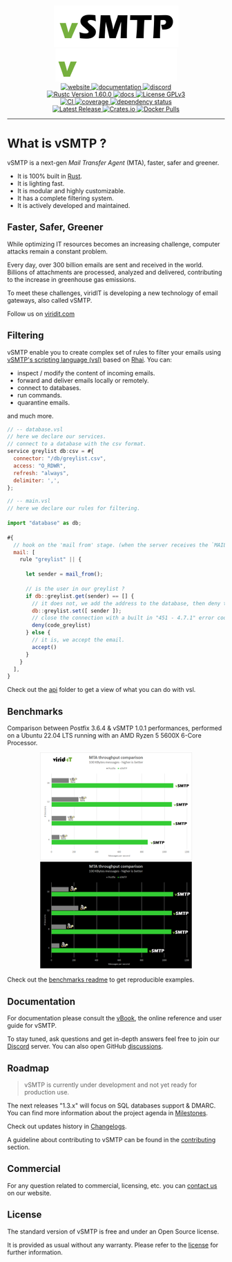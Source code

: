 <div align="center">
  <a href="https://www.viridit.com/#gh-light-mode-only">
    <img src="https://github.com/viridIT/vSMTP/blob/main/assets/vsmtp-black-nobckgrd.png"
      alt="vSMTP" />
  </a>
  <a href="https://www.viridit.com/#gh-dark-mode-only">
    <img src="https://github.com/viridIT/vSMTP/blob/main/assets/vsmtp-white-nobckgrd.png"
      alt="vSMTP" />
  </a>
</div>

<div align="center">
  <a href="https://www.viridit.com">
    <img src="https://img.shields.io/badge/visit-viridit.com-green?logo=internet"
      alt="website" />
  </a>
  <a href="https://vsmtp.rs">
    <img src="https://img.shields.io/badge/read-vsmtp.rs-yellowgreen"
      alt="documentation" />
  </a>
  <a href="https://discord.gg/N8JGBRBshf">
    <img src="https://img.shields.io/badge/join-discord-blue?logo=discord&color=blueviolet"
      alt="discord" />
  </a>
</div>

<div align="center">
  <a href="https://www.whatrustisit.com">
    <img src="https://img.shields.io/badge/rustc-1.60%2B-informational.svg?logo=rust"
      alt="Rustc Version 1.60.0" />
  </a>
  <a href="https://docs.rs/vsmtp">
    <img src="https://docs.rs/vsmtp/badge.svg"
      alt="docs" />
  </a>
  <a href="https://www.gnu.org/licenses/gpl-3.0">
    <img src="https://img.shields.io/github/license/viridIT/vSMTP?color=blue"
      alt="License GPLv3" />
  </a>
</div>

<div align="center">
  <a href="https://github.com/viridIT/vSMTP/actions/workflows/ci.yaml">
    <img src="https://github.com/viridIT/vSMTP/actions/workflows/ci.yaml/badge.svg"
      alt="CI" />
  </a>
  <a href="https://app.codecov.io/gh/viridIT/vSMTP">
    <img src="https://img.shields.io:/codecov/c/gh/viridIT/vSMTP?logo=codecov"
      alt="coverage" />
  </a>
  <a href="https://deps.rs/repo/github/viridIT/vSMTP">
    <img src="https://deps.rs/repo/github/viridIT/vSMTP/status.svg"
      alt="dependency status" />
  </a>
</div>

<div align="center">
  <a href="https://github.com/viridIT/vSMTP/releases">
    <img src="https://img.shields.io/github/v/release/viridIT/vSMTP?logo=github"
      alt="Latest Release">
  </a>
  <a href="https://crates.io/crates/vsmtp">
    <img src="https://img.shields.io/crates/v/vsmtp.svg"
      alt="Crates.io" />
  </a>
  <a href="https://hub.docker.com/repository/docker/viridit/vsmtp">
    <img src="https://img.shields.io/docker/pulls/viridit/vsmtp?logo=docker"
      alt="Docker Pulls" >
  </a>
</div>

---

# What is vSMTP ?

vSMTP is a next-gen *Mail Transfer Agent* (MTA), faster, safer and greener.

- It is 100% built in [Rust](https://www.rust-lang.org).
- It is lighting fast.
- It is modular and highly customizable.
- It has a complete filtering system.
- It is actively developed and maintained.

## Faster, Safer, Greener

While optimizing IT resources becomes an increasing challenge, computer attacks remain a constant problem.

Every day, over 300 billion emails are sent and received in the world. Billions of attachments are processed, analyzed and delivered, contributing to the increase in greenhouse gas emissions.

To meet these challenges, viridIT is developing a new technology of email gateways, also called vSMTP.

Follow us on [viridit.com](https://viridit.com)

## Filtering

vSMTP enable you to create complex set of rules to filter your emails using [vSMTP's scripting language (vsl)](https://vsmtp.rs/reference/vSL/vsl.html) based on [Rhai](https://github.com/rhaiscript/rhai).
You can:

- inspect / modify the content of incoming emails.
- forward and deliver emails locally or remotely.
- connect to databases.
- run commands.
- quarantine emails.

and much more.

```js
// -- database.vsl
// here we declare our services.
// connect to a database with the csv format.
service greylist db:csv = #{
  connector: "/db/greylist.csv",
  access: "O_RDWR",
  refresh: "always",
  delimiter: ',',
};
```

```js
// -- main.vsl
// here we declare our rules for filtering.

import "database" as db;

#{
  // hook on the 'mail from' stage. (when the server receives the `MAIL FROM:` command)
  mail: [
    rule "greylist" || {

      let sender = mail_from();

      // is the user in our greylist ?
      if db::greylist.get(sender) == [] {
        // it does not, we add the address to the database, then deny the email.
        db::greylist.set([ sender ]);
        // close the connection with a built in "451 - 4.7.1" error code.
        deny(code_greylist)
      } else {
        // it is, we accept the email.
        accept()
      }
    }
  ],
}
```

Check out the [api](https://github.com/viridIT/vSMTP/tree/main/src/vsmtp/vsmtp-rule-engine/src/api) folder to get a view of what you can do with vsl.

## Benchmarks

Comparison between Postfix 3.6.4 & vSMTP 1.0.1 performances, performed on a Ubuntu 22.04 LTS running with an AMD Ryzen 5 5600X 6-Core Processor.

<div align="center">
  <a href="https://www.viridit.com/#gh-light-mode-only">
    <img width="70%" height="70%" src="https://github.com/viridIT/vSMTP/blob/develop/assets/tp-100k-white.png"
      alt="100kb messages throughput example" />
  </a>
  <a href="https://www.viridit.com/#gh-dark-mode-only">
    <img width="70%" height="70%" src="https://github.com/viridIT/vSMTP/blob/develop/assets/tp-100k-black.png"
      alt="100kb messages throughput example" />
  </a>
</div>

Check out the [benchmarks readme](./benchmarks/README.md#benchmarks) to get reproducible examples.

## Documentation

For documentation please consult the [vBook](https://vsmtp.rs), the online reference and user guide for vSMTP.

To stay tuned, ask questions and get in-depth answers feel free to join our [Discord](https://discord.gg/N8JGBRBshf) server.
You can also open GitHub [discussions](https://github.com/viridIT/vSMTP/discussions).

## Roadmap

> vSMTP is currently under development and not yet ready for production use.

The next releases "1.3.x" will focus on SQL databases support & DMARC. You can find more information about the project agenda in [Milestones](https://github.com/viridIT/vSMTP/milestones).

Check out updates history in [Changelogs](https://github.com/viridIT/vSMTP/blob/develop/CHANGELOG.md).

A guideline about contributing to vSMTP can be found in the [contributing](CONTRIBUTING.md) section.

## Commercial

For any question related to commercial, licensing, etc. you can [contact us] on our website.

[contact us]: https://www.viridit.com/contact

## License

The standard version of vSMTP is free and under an Open Source license.

It is provided as usual without any warranty. Please refer to the [license](https://github.com/viridIT/vSMTP/blob/main/LICENSE) for further information.
